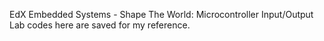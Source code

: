 EdX Embedded Systems - Shape The World: Microcontroller Input/Output
Lab codes here are saved for my reference. 
